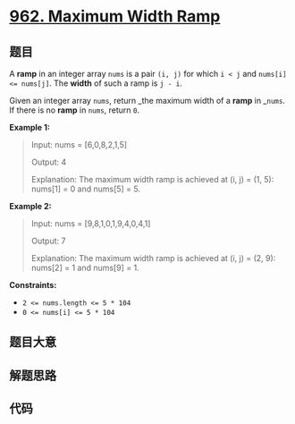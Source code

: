 # [962. Maximum Width Ramp](https://leetcode.com/problems/maximum-width-ramp/)

## 题目

A **ramp** in an integer array `nums` is a pair `(i, j)` for which `i < j` and
`nums[i] <= nums[j]`. The **width** of such a ramp is `j - i`.

Given an integer array `nums`, return _the maximum width of a **ramp** in
_`nums`. If there is no **ramp** in `nums`, return `0`.



**Example 1:**

> Input: nums = [6,0,8,2,1,5]
> 
> Output: 4
> 
> Explanation: The maximum width ramp is achieved at (i, j) = (1, 5): nums[1] = 0 and nums[5] = 5.

**Example 2:**

> Input: nums = [9,8,1,0,1,9,4,0,4,1]
> 
> Output: 7
> 
> Explanation: The maximum width ramp is achieved at (i, j) = (2, 9): nums[2] = 1 and nums[9] = 1.

**Constraints:**

  * `2 <= nums.length <= 5 * 104`
  * `0 <= nums[i] <= 5 * 104`


## 题目大意

## 解题思路

## 代码

```javascript

```


